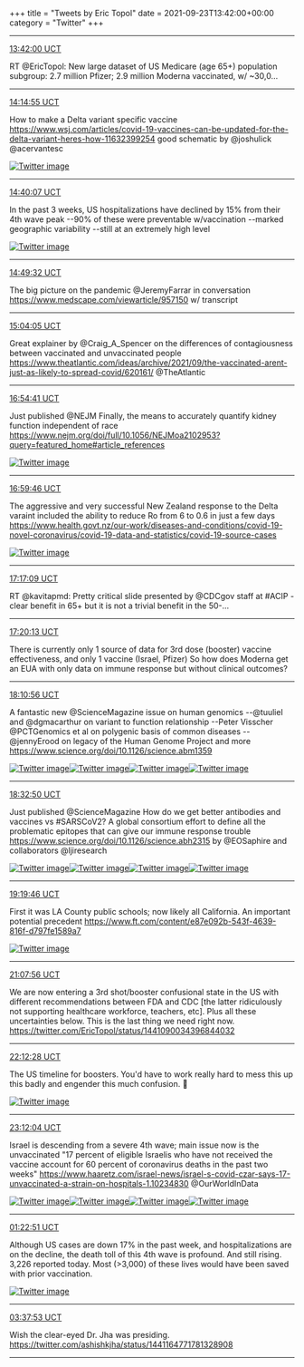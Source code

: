 +++
title = "Tweets by Eric Topol" 
date = 2021-09-23T13:42:00+00:00
category = "Twitter"
+++


---

<a href="https://twitter.com/erictopol/status/1441035122497634311" target="_blank" rel="noreferer">13:42:00 UCT</a>

RT @EricTopol: New large dataset of US Medicare (age 65+) population subgroup: 2.7 million Pfizer; 2.9 million Moderna vaccinated, w/ ~30,0…



---

<a href="https://twitter.com/erictopol/status/1441043402800304138" target="_blank" rel="noreferer">14:14:55 UCT</a>

How to make a Delta variant specific vaccine
https://www.wsj.com/articles/covid-19-vaccines-can-be-updated-for-the-delta-variant-heres-how-11632399254 good schematic by @joshulick @acervantesc 

<a href="E_-dT0yVgAkyiLh.jpg"  ><img src="E_-dT0yVgAkyiLh.jpg" alt="Twitter image" ></img></a>

---

<a href="https://twitter.com/erictopol/status/1441049745154138120" target="_blank" rel="noreferer">14:40:07 UCT</a>

In the past 3 weeks, US hospitalizations have declined by 15% from their 4th wave peak
--90% of these were preventable w/vaccination
--marked geographic variability
--still at an extremely high level 

<a href="E_-iBOpVgAQCumi.jpg"  ><img src="E_-iBOpVgAQCumi.jpg" alt="Twitter image" ></img></a>

---

<a href="https://twitter.com/erictopol/status/1441052116546580492" target="_blank" rel="noreferer">14:49:32 UCT</a>

The big picture on the pandemic
@JeremyFarrar in conversation
https://www.medscape.com/viewarticle/957150
w/ transcript



---

<a href="https://twitter.com/erictopol/status/1441055777339281413" target="_blank" rel="noreferer">15:04:05 UCT</a>

Great explainer by @Craig_A_Spencer on the differences of contagiousness between vaccinated and unvaccinated people https://www.theatlantic.com/ideas/archive/2021/09/the-vaccinated-arent-just-as-likely-to-spread-covid/620161/ @TheAtlantic



---

<a href="https://twitter.com/erictopol/status/1441083610321149954" target="_blank" rel="noreferer">16:54:41 UCT</a>

Just published @NEJM
Finally, the means to accurately quantify kidney function independent of race https://www.nejm.org/doi/full/10.1056/NEJMoa2102953?query=featured_home#article_references 

<a href="E__BUItVUAAq1S0.jpg"  ><img src="E__BUItVUAAq1S0.jpg" alt="Twitter image" ></img></a>

---

<a href="https://twitter.com/erictopol/status/1441084891681071111" target="_blank" rel="noreferer">16:59:46 UCT</a>

The aggressive and very successful New Zealand response to the Delta varaint included the ability to reduce Ro from 6 to 0.6 in just a few days
https://www.health.govt.nz/our-work/diseases-and-conditions/covid-19-novel-coronavirus/covid-19-data-and-statistics/covid-19-source-cases 

<a href="E__Cs5WUcBIQUiQ.jpg"  ><img src="E__Cs5WUcBIQUiQ.jpg" alt="Twitter image" ></img></a>

---

<a href="https://twitter.com/erictopol/status/1441089264838606857" target="_blank" rel="noreferer">17:17:09 UCT</a>

RT @kavitapmd: Pretty critical slide presented by @CDCgov staff at  #ACIP - clear benefit in 65+ but it is not a trivial benefit in the 50-…



---

<a href="https://twitter.com/erictopol/status/1441090034396844032" target="_blank" rel="noreferer">17:20:13 UCT</a>

There is currently only 1 source of data for 3rd dose (booster) vaccine effectiveness, and only 1 vaccine (Israel, Pfizer)
So how does Moderna get an EUA with only data on immune response but without clinical outcomes?



---

<a href="https://twitter.com/erictopol/status/1441102800117587974" target="_blank" rel="noreferer">18:10:56 UCT</a>

A fantastic new @ScienceMagazine issue on human genomics
--@tuuliel and @dgmacarthur on variant to function relationship
--Peter Visscher @PCTGenomics et al on polygenic basis of common diseases
--@jennyErood on legacy of the Human Genome Project
and more
https://www.science.org/doi/10.1126/science.abm1359 

<a href="E__RPj4UUAM7DsR.jpg"  ><img src="E__RPj4UUAM7DsR.jpg" alt="Twitter image" ></img></a><a href="E__TR1AVUAgKtd6.jpg"  ><img src="E__TR1AVUAgKtd6.jpg" alt="Twitter image" ></img></a><a href="E__TT9wVIBEDNXb.jpg"  ><img src="E__TT9wVIBEDNXb.jpg" alt="Twitter image" ></img></a><a href="E__TWGLVIAkAqGI.jpg"  ><img src="E__TWGLVIAkAqGI.jpg" alt="Twitter image" ></img></a>

---

<a href="https://twitter.com/erictopol/status/1441108309214334977" target="_blank" rel="noreferer">18:32:50 UCT</a>

Just published @ScienceMagazine
How do we get better antibodies and vaccines vs #SARSCoV2?  A global consortium effort to define all the problematic epitopes that can give our immune response trouble
https://www.science.org/doi/10.1126/science.abh2315
by @EOSaphire and collaborators @ljiresearch 

<a href="E__YA3IUUAoh-XV.png"  ><img src="E__YA3IUUAoh-XV.png" alt="Twitter image" ></img></a><a href="E__YCo2VUAQYaip.jpg"  ><img src="E__YCo2VUAQYaip.jpg" alt="Twitter image" ></img></a><a href="E__YEjjVQAAMTVJ.jpg"  ><img src="E__YEjjVQAAMTVJ.jpg" alt="Twitter image" ></img></a><a href="E__YGg5VUAIaXDp.jpg"  ><img src="E__YGg5VUAIaXDp.jpg" alt="Twitter image" ></img></a>

---

<a href="https://twitter.com/erictopol/status/1441120123708862464" target="_blank" rel="noreferer">19:19:46 UCT</a>

First it was LA County public schools;  now likely all California. An important potential precedent
https://www.ft.com/content/e87e092b-543f-4639-816f-d797fe1589a7 

<a href="E__i-dHUYAAdrlF.jpg"  ><img src="E__i-dHUYAAdrlF.jpg" alt="Twitter image" ></img></a>

---

<a href="https://twitter.com/erictopol/status/1441147344368459781" target="_blank" rel="noreferer">21:07:56 UCT</a>

We are now entering a 3rd shot/booster confusional state in the US with different recommendations between FDA and CDC [the latter ridiculously not supporting healthcare workforce, teachers, etc]. Plus all these uncertainties below.
This is the last thing we need right now. https://twitter.com/EricTopol/status/1441090034396844032



---

<a href="https://twitter.com/erictopol/status/1441163583929290763" target="_blank" rel="noreferer">22:12:28 UCT</a>

The US timeline for boosters. 
You'd have to work really hard to mess this up this badly and engender this much confusion. 😬 

<a href="FAAKeUGVQAwC9sD.jpg"  ><img src="FAAKeUGVQAwC9sD.jpg" alt="Twitter image" ></img></a>

---

<a href="https://twitter.com/erictopol/status/1441178581296582665" target="_blank" rel="noreferer">23:12:04 UCT</a>

Israel is descending from a severe 4th wave; main issue now is the unvaccinated
"17 percent of eligible Israelis who have not received the vaccine account for 60 percent of coronavirus deaths in the past two weeks"
https://www.haaretz.com/israel-news/israel-s-covid-czar-says-17-unvaccinated-a-strain-on-hospitals-1.10234830
@OurWorldInData 

<a href="FAAXN9KVQAEhRFT.jpg"  ><img src="FAAXN9KVQAEhRFT.jpg" alt="Twitter image" ></img></a><a href="FAAXPLYUcAUzr7U.jpg"  ><img src="FAAXPLYUcAUzr7U.jpg" alt="Twitter image" ></img></a><a href="FAAXQrSVcAUYQW3.jpg"  ><img src="FAAXQrSVcAUYQW3.jpg" alt="Twitter image" ></img></a><a href="FAAYCHuUYAMalGn.jpg"  ><img src="FAAYCHuUYAMalGn.jpg" alt="Twitter image" ></img></a>

---

<a href="https://twitter.com/erictopol/status/1441211493500915714" target="_blank" rel="noreferer">01:22:51 UCT</a>

Although US cases are down 17% in the past week, and hospitalizations are on the decline, the death toll of this 4th wave is profound. And still rising.
3,226 reported today.
Most (&gt;3,000) of these lives would have been saved with prior vaccination. 

<a href="FAA1BmEUcAM3jZW.jpg"  ><img src="FAA1BmEUcAM3jZW.jpg" alt="Twitter image" ></img></a>

---

<a href="https://twitter.com/erictopol/status/1441245478243373058" target="_blank" rel="noreferer">03:37:53 UCT</a>

Wish the clear-eyed Dr. Jha was presiding. https://twitter.com/ashishkjha/status/1441164771781328908



---